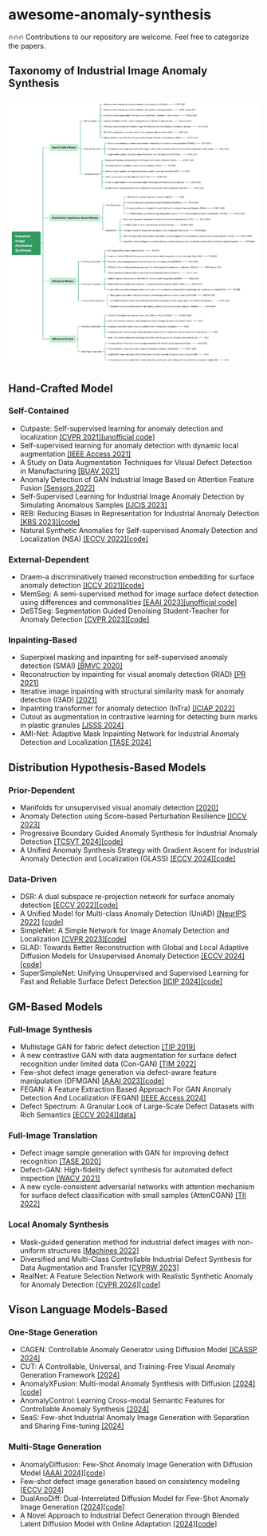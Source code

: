 # awesome-anomaly-synthesis

🔥🔥🔥 Contributions to our repository are welcome. Feel free to categorize the papers.

## Taxonomy of Industrial Image Anomaly Synthesis
![Taxonomy](https://github.com/M-3LAB/awesome-anomaly-synthesis/blob/main/paper_tree.png)

## Hand-Crafted Model
### Self-Contained
+ Cutpaste: Self-supervised learning for anomaly detection and localization [[CVPR 2021]](http://arxiv.org/pdf/2104.04015)[[unofficial code]](https://github.com/Runinho/pytorch-cutpaste)
+ Self-supervised learning for anomaly detection with dynamic local augmentation [[IEEE Access 2021]](https://ieeexplore.ieee.org/ielx7/6287639/6514899/09597511.pdf)
+ A Study on Data Augmentation Techniques for Visual Defect Detection in Manufacturing [[BUAV 2021]](https://library.oapen.org/bitstream/handle/20.500.12657/62433/1/978-3-662-66769-9.pdf#page=80)
+ Anomaly Detection of GAN Industrial Image Based on Attention Feature Fusion [[Sensors 2022]](https://www.mdpi.com/1424-8220/23/1/355)
+ Self-Supervised Learning for Industrial Image Anomaly Detection by Simulating Anomalous Samples [[IJCIS 2023]](https://link.springer.com/article/10.1007/s44196-023-00328-0)
+ REB: Reducing Biases in Representation for Industrial Anomaly Detection [[KBS 2023]](https://arxiv.org/abs/2308.12577)[[code]](https://github.com/ShuaiLYU/REB)
+ Natural Synthetic Anomalies for Self-supervised Anomaly Detection and Localization (NSA) [[ECCV 2022]](https://arxiv.org/pdf/2109.15222.pdf)[[code]](https://github.com/hmsch/natural-synthetic-anomalies)


### External-Dependent
+ Draem-a discriminatively trained reconstruction embedding for surface anomaly detection [[ICCV 2021]](http://arxiv.org/pdf/2108.07610)[[code]](https://github.com/vitjanz/draem)
+ MemSeg: A semi-supervised method for image surface defect detection using differences and commonalities [[EAAI 2023]](https://arxiv.org/pdf/2205.00908.pdf)[[unofficial code]](https://github.com/TooTouch/MemSeg)
+ DeSTSeg: Segmentation Guided Denoising Student-Teacher for Anomaly Detection [[CVPR 2023]](https://arxiv.org/abs/2211.11317)[[code]](https://github.com/apple/ml-destseg)

### Inpainting-Based
+ Superpixel masking and inpainting for self-supervised anomaly detection (SMAI) [[BMVC 2020]](https://www.bmvc2020-conference.com/assets/papers/0275.pdf)
+ Reconstruction by inpainting for visual anomaly detection (RIAD) [[PR 2021]](https://www.sciencedirect.com/science/article/pii/S0031320320305094/pdfft?md5=9bbe942017de1acd3a97034bc2d4a8fb&pid=1-s2.0-S0031320320305094-main.pdf)
+ Iterative image inpainting with structural similarity mask for anomaly detection (I3AD) [[2021]](https://openreview.net/pdf?id=b4ach0lGuYO)
+ Inpainting transformer for anomaly detection (InTra) [[ICIAP 2022]](https://arxiv.org/pdf/2104.13897.pdf)
+ Cutout as augmentation in contrastive learning for detecting burn marks in plastic granules [[JSSS 2024]](https://jsss.copernicus.org/articles/13/63/2024/)
+ AMI-Net: Adaptive Mask Inpainting Network for Industrial Anomaly Detection and Localization [[TASE 2024]](https://ieeexplore.ieee.org/abstract/document/10445116)

## Distribution Hypothesis-Based Models
### Prior-Dependent
+ Manifolds for unsupervised visual anomaly detection [[2020]](https://arxiv.org/abs/2006.11364)
+ Anomaly Detection using Score-based Perturbation Resilience [[ICCV 2023]](https://openaccess.thecvf.com/content/ICCV2023/papers/Shin_Anomaly_Detection_using_Score-based_Perturbation_Resilience_ICCV_2023_paper.pdf)
+ Progressive Boundary Guided Anomaly Synthesis for Industrial Anomaly Detection [[TCSVT 2024]](https://ieeexplore.ieee.org/document/10716437)[[code]](https://github.com/cqylunlun/PBAS)
+ A Unified Anomaly Synthesis Strategy with Gradient Ascent for Industrial Anomaly Detection and Localization (GLASS) [[ECCV 2024]](https://arxiv.org/abs/2407.09359)[[code]](https://github.com/cqylunlun/GLASS)

### Data-Driven
+ DSR: A dual subspace re-projection network for surface anomaly detection [[ECCV 2022]](https://arxiv.org/pdf/2208.01521.pdf)[[code]](https://github.com/VitjanZ/DSR_anomaly_detection)
+ A Unified Model for Multi-class Anomaly Detection (UniAD) [[NeurIPS 2022]](https://arxiv.org/pdf/2206.03687.pdf) [[code]](https://github.com/zhiyuanyou/UniAD)
+ SimpleNet: A Simple Network for Image Anomaly Detection and Localization [[CVPR 2023]](https://github.com/DonaldRR/SimpleNet)[[code]](https://github.com/DonaldRR/SimpleNet)
+ GLAD: Towards Better Reconstruction with Global and Local Adaptive Diffusion Models for Unsupervised Anomaly Detection [[ECCV 2024]](https://arxiv.org/abs/2406.07487)[[code]](https://github.com/hyao1/GLAD)
+ SuperSimpleNet: Unifying Unsupervised and Supervised Learning for Fast and Reliable Surface Defect Detection [[ICIP 2024]](https://arxiv.org/abs/2408.03143)[[code]](https://github.com/blaz-r/SuperSimpleNet/tree/main)


## GM-Based Models
### Full-Image Synthesis
+ Multistage GAN for fabric defect detection [[TIP 2019]](https://pubmed.ncbi.nlm.nih.gov/31870985/)
+ A new contrastive GAN with data augmentation for surface defect recognition under limited data (Con-GAN) [[TIM 2022]](https://ieeexplore.ieee.org/abstract/document/9999697/)
+ Few-shot defect image generation via defect-aware feature manipulation (DFMGAN) [[AAAI 2023]](https://arxiv.org/abs/2303.02389)[[code]](https://github.com/Ldhlwh/DFMGAN)
+ FEGAN: A Feature Extraction Based Approach For GAN Anomaly Detection And Localization (FEGAN) [[IEEE Access 2024]](https://ieeexplore.ieee.org/abstract/document/10540177/)
+ Defect Spectrum: A Granular Look of Large-Scale Defect Datasets with Rich Semantics [[ECCV 2024]](https://openreview.net/forum?id=RLhS1TrjK3)[[data]](https://github.com/EnVision-Research/Defect_Spectrum)

### Full-Image Translation
+ Defect image sample generation with GAN for improving defect recognition [[TASE 2020]](https://ieeexplore.ieee.org/stamp/stamp.jsp?tp=&arnumber=9000806)
+ Defect-GAN: High-fidelity defect synthesis for automated defect inspection [[WACV 2021]](https://dr.ntu.edu.sg/bitstream/10356/146285/2/WACV_2021_Defect_GAN__Camera_Ready_.pdf)
+ A new cycle-consistent adversarial networks with attention mechanism for surface defect classification with small samples (AttenCGAN) [[TII 2022]](https://ieeexplore.ieee.org/abstract/document/9760037/)

### Local Anomaly Synthesis
+ Mask-guided generation method for industrial defect images with non-uniform structures [[Machines 2022]](https://www.mdpi.com/2075-1702/10/12/1239)
+ Diversified and Multi-Class Controllable Industrial Defect Synthesis for Data Augmentation and Transfer [[CVPRW 2023]](https://openaccess.thecvf.com/content/CVPR2023W/VISION/html/Wei_Diversified_and_Multi-Class_Controllable_Industrial_Defect_Synthesis_for_Data_Augmentation_CVPRW_2023_paper.html)
+ RealNet: A Feature Selection Network with Realistic Synthetic Anomaly for Anomaly Detection [[CVPR 2024]](https://arxiv.org/abs/2403.05897)[[code]](https://github.com/cnulab/RealNet)

## Vison Language Models-Based
### One-Stage Generation
+ CAGEN: Controllable Anomaly Generator using Diffusion Model [[ICASSP 2024]](https://ieeexplore.ieee.org/document/10447663)
+ CUT: A Controllable, Universal, and Training-Free Visual Anomaly Generation Framework [[2024]](https://arxiv.org/abs/2406.01078)
+ AnomalyXFusion: Multi-modal Anomaly Synthesis with Diffusion [[2024]](https://arxiv.org/abs/2404.19444)[[code]](https://github.com/hujiecpp/MVTec-Caption)
+ AnomalyControl: Learning Cross-modal Semantic Features for Controllable Anomaly Synthesis [[2024]](https://arxiv.org/abs/2412.06510)
+ SeaS: Few-shot Industrial Anomaly Image Generation with Separation and Sharing Fine-tuning [[2024]](https://arxiv.org/abs/2410.14987)

### Multi-Stage Generation
+ AnomalyDiffusion: Few-Shot Anomaly Image Generation with Diffusion Model [[AAAI 2024]](https://ojs.aaai.org/index.php/AAAI/article/view/28696)[[code]](https://github.com/sjtuplayer/anomalydiffusion)
+ Few-shot defect image generation based on consistency modeling [[ECCV 2024]](https://link.springer.com/chapter/10.1007/978-3-031-73116-7_21)
+ DualAnoDiff: Dual-Interrelated Diffusion Model for Few-Shot Anomaly Image Generation [[2024]](https://arxiv.org/abs/2408.13509)[[code]](https://github.com/yinyjin/DualAnoDiff)
+ A Novel Approach to Industrial Defect Generation through Blended Latent Diffusion Model with Online Adaptation [[2024]](https://arxiv.org/abs/2402.19330)[[code]](https://github.com/GrandpaXun242/AdaBLDM)